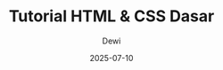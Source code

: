 ---
title: "Tutorial HTML & CSS Dasar"
date: 2025-07-10
author: "Dewi"
thumbnail: "/img/thumbnail/css-sqr.png"
image: "/images/cover/css.png"
kategori: ["web-programming"]
description: "Belajar membuat tampilan web modern dengan HTML dan CSS untuk pemula."
---